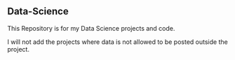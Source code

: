 ## Data-Science

This Repository is for my Data Science projects and code.

I will not add the projects where data is not allowed to be posted outside the project.
